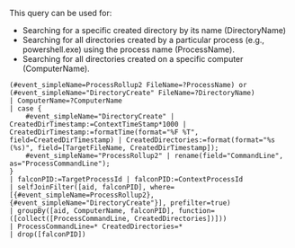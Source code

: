 This query can be used for:

-   Searching for a specific created directory by its name (DirectoryName)
-   Searching for all directories created by a particular process (e.g., powershell.exe) using the process name (ProcessName).
-   Searching for all directories created on a specific computer (ComputerName).

```
(#event_simpleName=ProcessRollup2 FileName=?ProcessName) or (#event_simpleName="DirectoryCreate" FileName=?DirectoryName)
| ComputerName=?ComputerName
| case {
    #event_simpleName="DirectoryCreate" | CreatedDirTimestamp:=ContextTimeStamp*1000 | CreatedDirTimestamp:=formatTime(format="%F %T", field=CreatedDirTimestamp) | CreatedDirectories:=format(format="%s (%s)", field=[TargetFileName, CreatedDirTimestamp]);
    #event_simpleName="ProcessRollup2" | rename(field="CommandLine", as="ProcessCommandLine");
}
| falconPID:=TargetProcessId | falconPID:=ContextProcessId
| selfJoinFilter([aid, falconPID], where=[{#event_simpleName=ProcessRollup2}, {#event_simpleName="DirectoryCreate"}], prefilter=true)
| groupBy([aid, ComputerName, falconPID], function=([collect([ProcessCommandLine, CreatedDirectories])]))
| ProcessCommandLine=* CreatedDirectories=*
| drop([falconPID])
```
